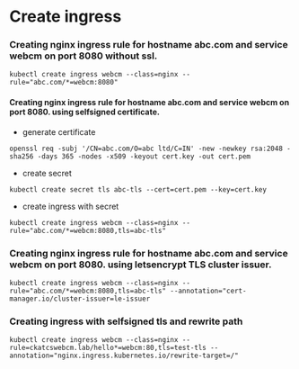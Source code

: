 # Create ingress
### Creating nginx ingress rule for hostname abc.com and service webcm on port 8080 without ssl.

```
kubectl create ingress webcm --class=nginx --rule="abc.com/*=webcm:8080"
```
#### Creating nginx ingress rule for hostname abc.com and service webcm on port 8080. using selfsigned certificate.   
- generate certificate
```
openssl req -subj '/CN=abc.com/O=abc ltd/C=IN' -new -newkey rsa:2048 -sha256 -days 365 -nodes -x509 -keyout cert.key -out cert.pem
```  
- create secret
```
kubectl create secret tls abc-tls --cert=cert.pem --key=cert.key
```
- create ingress with secret
```
kubectl create ingress webcm --class=nginx --rule="abc.com/*=webcm:8080,tls=abc-tls"
```
### Creating nginx ingress rule for hostname abc.com and service webcm on port 8080. using letsencrypt TLS cluster issuer.
```
kubectl create ingress webcm --class=nginx --rule="abc.com/*=webcm:8080,tls=abc-tls" --annotation="cert-manager.io/cluster-issuer=le-issuer
```

### Creating ingress with selfsigned tls and rewrite path
```
kubectl create ingress webcm --class=nginx --rule=ckatcswebcm.lab/hello*=webcm:80,tls=test-tls --annotation="nginx.ingress.kubernetes.io/rewrite-target=/"
```
